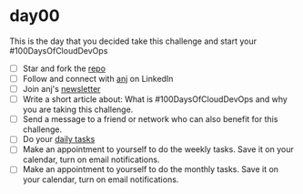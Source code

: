 # day00

This is the day that you decided take this challenge and start your #100DaysOfCloudDevOps

- [ ] Star and fork the [repo](https://github.com/agcdtmr/100DaysOfCloudDevOps)
- [ ] Follow and connect with [anj](https://www.linkedin.com/in/anjcalleja/) on LinkedIn
- [ ] Join anj's [newsletter](https://anj.hashnode.dev/)
- [ ] Write a short article about: What is #100DaysOfCloudDevOps and why you are taking this challenge.
- [ ] Send a message to a friend or network who can also benefit for this challenge.
- [ ] Do your [daily tasks](https://github.com/agcdtmr/100DaysOfCloudDevOps/blob/main/README.md#do-the-work-work-work-work)
- [ ] Make an appointment to yourself to do the weekly tasks. Save it on your calendar, turn on email notifications.
- [ ] Make an appointment to yourself to do the monthly tasks. Save it on your calendar, turn on email notifications.
